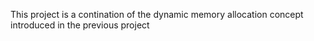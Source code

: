 This project is a contination of the dynamic memory allocation concept introduced in the previous project

